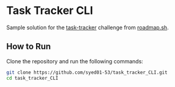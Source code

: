 # Task Tracker CLI

Sample solution for the [task-tracker](https://roadmap.sh/projects/task-tracker) challenge from [roadmap.sh](https://roadmap.sh/).

## How to Run

Clone the repository and run the following commands:

```bash
git clone https://github.com/syed01-53/task_tracker_CLI.git
cd task_tracker_CLI
